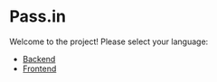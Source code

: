 # Pass.in

Welcome to the project! Please select your language:

- [Backend](api/README.md)
- [Frontend](web/README.md)
